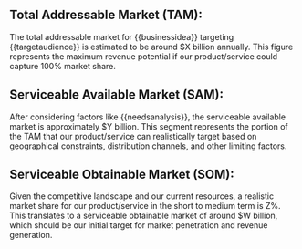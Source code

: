 ## Total Addressable Market (TAM):
The total addressable market for {{businessidea}} targeting {{targetaudience}} is estimated to be around $X billion annually. This figure represents the maximum revenue potential if our product/service could capture 100% market share.

## Serviceable Available Market (SAM): 
After considering factors like {{needsanalysis}}, the serviceable available market is approximately $Y billion. This segment represents the portion of the TAM that our product/service can realistically target based on geographical constraints, distribution channels, and other limiting factors.

## Serviceable Obtainable Market (SOM):
Given the competitive landscape and our current resources, a realistic market share for our product/service in the short to medium term is Z%. This translates to a serviceable obtainable market of around $W billion, which should be our initial target for market penetration and revenue generation.